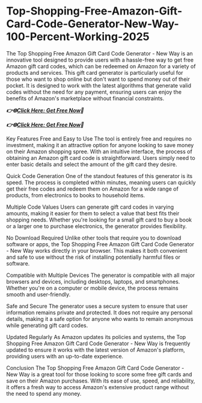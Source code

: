 # Top-Shopping-Free-Amazon-Gift-Card-Code-Generator-New-Way-100-Percent-Working-2025
The Top Shopping Free Amazon Gift Card Code Generator - New Way is an innovative tool designed to provide users with a hassle-free way to get free Amazon gift card codes, which can be redeemed on Amazon for a variety of products and services. This gift card generator is particularly useful for those who want to shop online but don't want to spend money out of their pocket. It is designed to work with the latest algorithms that generate valid codes without the need for any payment, ensuring users can enjoy the benefits of Amazon's marketplace without financial constraints.

  ***👉🌐[Click Here: Get Free Now](https://btadeal.com/az3gc7n/)🔶***

  ***👉🌐[Click Here: Get Free Now](https://btadeal.com/az3gc7n/)🔶***
  

Key Features
Free and Easy to Use
The tool is entirely free and requires no investment, making it an attractive option for anyone looking to save money on their Amazon shopping spree. With an intuitive interface, the process of obtaining an Amazon gift card code is straightforward. Users simply need to enter basic details and select the amount of the gift card they desire.

Quick Code Generation
One of the standout features of this generator is its speed. The process is completed within minutes, meaning users can quickly get their free codes and redeem them on Amazon for a wide range of products, from electronics to books to household items.

Multiple Code Values
Users can generate gift card codes in varying amounts, making it easier for them to select a value that best fits their shopping needs. Whether you're looking for a small gift card to buy a book or a larger one to purchase electronics, the generator provides flexibility.

No Download Required
Unlike other tools that require you to download software or apps, the Top Shopping Free Amazon Gift Card Code Generator - New Way works directly in your browser. This makes it both convenient and safe to use without the risk of installing potentially harmful files or software.

Compatible with Multiple Devices
The generator is compatible with all major browsers and devices, including desktops, laptops, and smartphones. Whether you're on a computer or mobile device, the process remains smooth and user-friendly.

Safe and Secure
The generator uses a secure system to ensure that user information remains private and protected. It does not require any personal details, making it a safe option for anyone who wants to remain anonymous while generating gift card codes.

Updated Regularly
As Amazon updates its policies and systems, the Top Shopping Free Amazon Gift Card Code Generator - New Way is frequently updated to ensure it works with the latest version of Amazon's platform, providing users with an up-to-date experience.

Conclusion
The Top Shopping Free Amazon Gift Card Code Generator - New Way is a great tool for those looking to score some free gift cards and save on their Amazon purchases. With its ease of use, speed, and reliability, it offers a fresh way to access Amazon's extensive product range without the need to spend any money.

